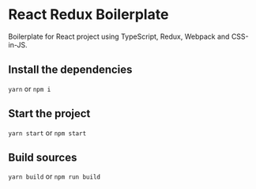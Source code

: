 # React Redux Boilerplate

Boilerplate for React project using TypeScript, Redux, Webpack and CSS-in-JS.

## Install the dependencies

`yarn` or `npm i`

## Start the project

`yarn start` or `npm start`

## Build sources

`yarn build` or `npm run build`
